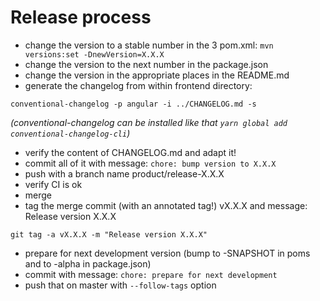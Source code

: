 # Release process

- change the version to a stable number in the 3 pom.xml: `mvn versions:set -DnewVersion=X.X.X`
- change the version to the next number in the package.json
- change the version in the appropriate places in the README.md
- generate the changelog from within frontend directory:
```
conventional-changelog -p angular -i ../CHANGELOG.md -s
```
*(conventional-changelog can be installed like that `yarn global add conventional-changelog-cli`)*
- verify the content of CHANGELOG.md and adapt it!
- commit all of it with message: `chore: bump version to X.X.X`
- push with a branch name product/release-X.X.X
- verify CI is ok
- merge
- tag the merge commit (with an annotated tag!) vX.X.X and message: Release version X.X.X
```
git tag -a vX.X.X -m "Release version X.X.X"
```
- prepare for next development version (bump to -SNAPSHOT in poms and to -alpha in package.json)
- commit with message: `chore: prepare for next development`
- push that on master with `--follow-tags` option
